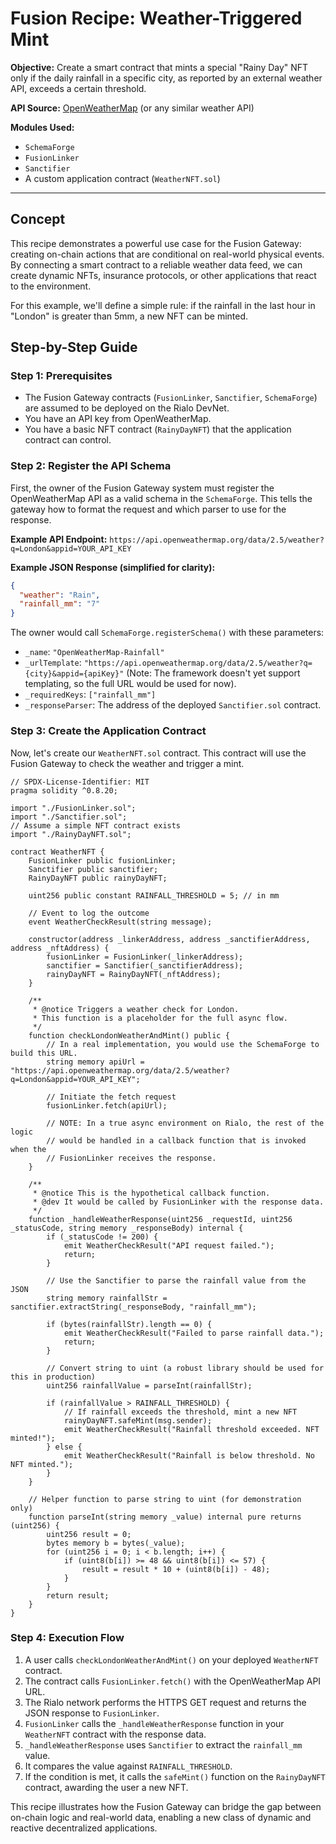 # Fusion Recipe: Weather-Triggered Mint

**Objective:** Create a smart contract that mints a special "Rainy Day" NFT only if the daily rainfall in a specific city, as reported by an external weather API, exceeds a certain threshold.

**API Source:** [OpenWeatherMap](https://openweathermap.org/api) (or any similar weather API)

**Modules Used:**
- `SchemaForge`
- `FusionLinker`
- `Sanctifier`
- A custom application contract (`WeatherNFT.sol`)

---

## Concept

This recipe demonstrates a powerful use case for the Fusion Gateway: creating on-chain actions that are conditional on real-world physical events. By connecting a smart contract to a reliable weather data feed, we can create dynamic NFTs, insurance protocols, or other applications that react to the environment.

For this example, we'll define a simple rule: if the rainfall in the last hour in "London" is greater than 5mm, a new NFT can be minted.

## Step-by-Step Guide

### Step 1: Prerequisites

- The Fusion Gateway contracts (`FusionLinker`, `Sanctifier`, `SchemaForge`) are assumed to be deployed on the Rialo DevNet.
- You have an API key from OpenWeatherMap.
- You have a basic NFT contract (`RainyDayNFT`) that the application contract can control.

### Step 2: Register the API Schema

First, the owner of the Fusion Gateway system must register the OpenWeatherMap API as a valid schema in the `SchemaForge`. This tells the gateway how to format the request and which parser to use for the response.

**Example API Endpoint:**
`https://api.openweathermap.org/data/2.5/weather?q=London&appid=YOUR_API_KEY`

**Example JSON Response (simplified for clarity):**
```json
{
  "weather": "Rain",
  "rainfall_mm": "7" 
}
```

The owner would call `SchemaForge.registerSchema()` with these parameters:
- `_name`: `"OpenWeatherMap-Rainfall"`
- `_urlTemplate`: `"https://api.openweathermap.org/data/2.5/weather?q={city}&appid={apiKey}"` (Note: The framework doesn't yet support templating, so the full URL would be used for now).
- `_requiredKeys`: `["rainfall_mm"]`
- `_responseParser`: The address of the deployed `Sanctifier.sol` contract.

### Step 3: Create the Application Contract

Now, let's create our `WeatherNFT.sol` contract. This contract will use the Fusion Gateway to check the weather and trigger a mint.

```solidity
// SPDX-License-Identifier: MIT
pragma solidity ^0.8.20;

import "./FusionLinker.sol";
import "./Sanctifier.sol";
// Assume a simple NFT contract exists
import "./RainyDayNFT.sol"; 

contract WeatherNFT {
    FusionLinker public fusionLinker;
    Sanctifier public sanctifier;
    RainyDayNFT public rainyDayNFT;

    uint256 public constant RAINFALL_THRESHOLD = 5; // in mm

    // Event to log the outcome
    event WeatherCheckResult(string message);

    constructor(address _linkerAddress, address _sanctifierAddress, address _nftAddress) {
        fusionLinker = FusionLinker(_linkerAddress);
        sanctifier = Sanctifier(_sanctifierAddress);
        rainyDayNFT = RainyDayNFT(_nftAddress);
    }

    /**
     * @notice Triggers a weather check for London.
     * This function is a placeholder for the full async flow.
     */
    function checkLondonWeatherAndMint() public {
        // In a real implementation, you would use the SchemaForge to build this URL.
        string memory apiUrl = "https://api.openweathermap.org/data/2.5/weather?q=London&appid=YOUR_API_KEY";
        
        // Initiate the fetch request
        fusionLinker.fetch(apiUrl);

        // NOTE: In a true async environment on Rialo, the rest of the logic
        // would be handled in a callback function that is invoked when the
        // FusionLinker receives the response.
    }

    /**
     * @notice This is the hypothetical callback function.
     * @dev It would be called by FusionLinker with the response data.
     */
    function _handleWeatherResponse(uint256 _requestId, uint256 _statusCode, string memory _responseBody) internal {
        if (_statusCode != 200) {
            emit WeatherCheckResult("API request failed.");
            return;
        }

        // Use the Sanctifier to parse the rainfall value from the JSON
        string memory rainfallStr = sanctifier.extractString(_responseBody, "rainfall_mm");
        
        if (bytes(rainfallStr).length == 0) {
            emit WeatherCheckResult("Failed to parse rainfall data.");
            return;
        }

        // Convert string to uint (a robust library should be used for this in production)
        uint256 rainfallValue = parseInt(rainfallStr);

        if (rainfallValue > RAINFALL_THRESHOLD) {
            // If rainfall exceeds the threshold, mint a new NFT
            rainyDayNFT.safeMint(msg.sender);
            emit WeatherCheckResult("Rainfall threshold exceeded. NFT minted!");
        } else {
            emit WeatherCheckResult("Rainfall is below threshold. No NFT minted.");
        }
    }

    // Helper function to parse string to uint (for demonstration only)
    function parseInt(string memory _value) internal pure returns (uint256) {
        uint256 result = 0;
        bytes memory b = bytes(_value);
        for (uint256 i = 0; i < b.length; i++) {
            if (uint8(b[i]) >= 48 && uint8(b[i]) <= 57) {
                result = result * 10 + (uint8(b[i]) - 48);
            }
        }
        return result;
    }
}
```

### Step 4: Execution Flow

1.  A user calls `checkLondonWeatherAndMint()` on your deployed `WeatherNFT` contract.
2.  The contract calls `FusionLinker.fetch()` with the OpenWeatherMap API URL.
3.  The Rialo network performs the HTTPS GET request and returns the JSON response to `FusionLinker`.
4.  `FusionLinker` calls the `_handleWeatherResponse` function in your `WeatherNFT` contract with the response data.
5.  `_handleWeatherResponse` uses `Sanctifier` to extract the `rainfall_mm` value.
6.  It compares the value against `RAINFALL_THRESHOLD`.
7.  If the condition is met, it calls the `safeMint()` function on the `RainyDayNFT` contract, awarding the user a new NFT.

This recipe illustrates how the Fusion Gateway can bridge the gap between on-chain logic and real-world data, enabling a new class of dynamic and reactive decentralized applications.
